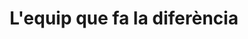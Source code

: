 ---
title: "L'equip que fa la diferència"
subtitle: ""
# meta description
description: "This is meta description"
draft: false
layout: "about"


# about
about:
  title: "Som Nexo Apex. Una companyia que crea productes digitals i experiències per humans."
  content: "Estem especialitzats en desenvolupar productes digitals avantguardes, bots, infrastructura digital, aplicacions híbrides i pàgines web. I fem això per portar els nostres clients a través de cada fase amb nosaltres."
  image: "images/about.jpg"


# founders_quote
#founders_quote:
  #name: "Charles Dickens"
  #subtitle: "The Founder, Bigspring LLC"
  #image: "images/avatar/02.jpg"
  #content: "We’re changing how product managers, developers, and data scientists plan, track, and govern analytics across organizations. Before Avo, teams were forced to choose between product delivery speed and reliable insights."


# who_we_are
# who_we_are:
#   title: "Who we are?"
#   content: "We started in 2018 because we believe we can change the way organizations use data to make better decisions for their customers. We’ve been blown away by the impact BI has had on data quality and developer productivity for our customers. 
  
  
#   From startups to consumer it’s been incredible to see our product fundamentally change the way PMs, devs and data scientists collaborate to track and govern their analytics."


# our_mission
our_mission:
  title: "Experiència"
  content: "<ul style='list-style: none;'>
            <li>Productes digitals</li>
            <li>Solucions d'arquitectura</li>
            <li>Desenvolupament</li>
            <li>Cloud</li>
            <li>Bots</li>
            <li>Infrastructura digital</li>
            <li>Solucions hibrides</li>
            <li>E-commerce</li>
            <li>Web</li>
            <li>Rendiment</li>
            <li>Aplicacions dissenyades a mida</li>
            </ul>"


  # "Companies have never had to understand their customers better or faster. Consumers choose the product with the best experience and companies can’t afford to stall product decisions while waiting days or weeks for answers from a centralized BI team.
  
  # The industry gold standard has become to decentralize business intelligence, so that every team is autonomous in making data-driven decisions quickly."
# clients_logo_slider
clients_logo_slider:
  enable : true
  title: "Les empreses que confien amb el nostre judici"
  logos:
  - "images/brands/lactapp-logo.png"
  - "images/brands/tas-logo.png"
  - "images/brands/1to1video-logo.png"
  - "images/brands/vertex-logo.png"
  - "images/brands/cognizant-logo.png"
#   - "images/brands/06-colored.png"
#   - "images/brands/03-colored.png"
#   - "images/brands/01-colored.png"
#   - "images/brands/02-colored.png"
#   - "images/brands/04-colored.png"
#   - "images/brands/05-colored.png"
#   - "images/brands/06-colored.png"

# # fun facts
# fun_facts:
#   enable: true
#   title: "Fun facts about us"
#   fact_item:
#   - icon: "fas fa-fighter-jet"
#     counter: "80"
#     counter_suffix: "%"
#     content: "Spend 80% less time <br> on admin"

#   - icon: "far fa-dot-circle"
#     counter: "40"
#     counter_suffix: "x"
#     content: "Attract 40x more <br> the candidate"

#   - icon: "fas fa-dice"
#     counter: "83"
#     counter_suffix: "%"
#     content: "Reduce recruitment <br> agency spend"

#   - icon: "fas fa-dice-d6"
#     counter: "40"
#     counter_suffix: "%"
#     content: "Make hires 40% <br> faster"


# features_box
# features_box:
#   enable: true
#   features_box_item:
#   - icon: "fas fa-file-signature"
#     title: "We care about <br> our customers"
#     content: "Curabitur aliquet quam id dui posuere blandit. Donec sollicitudin molestie malesuada praesent."

#   - icon: "fas fa-hands-helping"
#     title: "Your design partner now <br> and in the future"
#     content: "Curabitur aliquet quam id dui posuere blandit. Donec sollicitudin molestie malesuada praesent."
    
#   - icon: "fas fa-headset"
#     title: "Around the clock <br> support from day one"
#     content: "Curabitur aliquet quam id dui posuere blandit. Donec sollicitudin molestie malesuada praesent."


# office_culture
# office_culture:
#   enable: true
#   title: "Our Office Culture"
#   content: "Create a best strategic tool, share it with your team and ensure it’s on track with intuitive dashboards."
#   images:
#   - image: "images/office-culture/03.jpg"
#     column: "3" # column will be [ 6 or 3 ]
#   - image: "images/office-culture/01.jpg"
#     column: "6" # column will be [ 6 or 3 ]
#   - image: "images/office-culture/02.jpg"
#     column: "3" # column will be [ 6 or 3 ]
#   - image: "images/office-culture/07.jpg"
#     column: "6" # column will be [ 6 or 3 ]
#   - image: "images/office-culture/06.jpg"
#     column: "3" # column will be [ 6 or 3 ]
#   - image: "images/office-culture/05.jpg"
#     column: "6" # column will be [ 6 or 3 ]

  # join_our_team: 
  #   title : "Want to Join our Team?"
  #   content : "Lorem ipsum dolor sit amet, consectetur adipiscing elit. Consequat eget amtempus eu at consecttur."
  #   button:
  #     enable : true
  #     label : "View open Positions"
  #     link : "career/"

      
# team_members
team_members:
- name: "David Pelayo"
  designation: "Director"
  image: "images/team/david.webp"
  social_profile:
  - name: "Linkedin"
    icon: "fab fa-linkedin"
    link: "#!"

- name: "Cong Bach Hung"
  designation: "Senior Backend Engineer"
  image: "images/team/bach.webp"
  social_profile:
  - name: "Linkedin"
    icon: "fab fa-linkedin"
    link: "#!"

- name: "Juan Luis Montero"
  designation: "Senior Consultant"
  image: "images/team/juanlu.webp"
  social_profile:
  - name: "Linkedin"
    icon: "fab fa-linkedin"
    link: "#!"

- name: "Khoa Pham"
  designation: "Senior DevOps"
  image: "images/team/khoa.jpeg"
  social_profile:
  - name: "Linkedin"
    icon: "fab fa-linkedin"
    link: "#!"

- name: "Yann Torres"
  designation: "Senior Consultant"
  image: "images/team/yann.jpeg"
  social_profile:
  - name: "Linkedin"
    icon: "fab fa-linkedin"
    link: "#!"

- name: "Tu Nguyen"
  designation: "Senior Backend Engineer"
  image: "images/team/tu.jpeg"
  social_profile:
  - name: "Linkedin"
    icon: "fab fa-linkedin"
    link: "#!"

- name: "Francisco Rey"
  designation: "Senior Backend Engineer"
  image: "images/team/fran.jpeg"
  social_profile:
  - name: "Linkedin"
    icon: "fab fa-linkedin"
    link: "#!"

---
